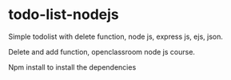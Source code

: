 # todo-list-nodejs
Simple todolist with delete function, node js, express js, ejs, json.


Delete and add function, openclassroom node js course.

Npm install to install the dependencies 
